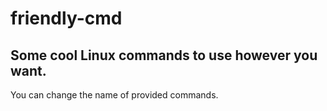 # friendly-cmd
## Some cool Linux commands to use however you want.

You can change the name of provided commands.
